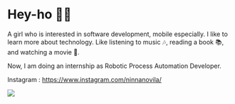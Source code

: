 # Hey-ho 👋👋

<!--
**ninnanovila/ninnanovila** is a ✨ _special_ ✨ repository because its `README.md` (this file) appears on your GitHub profile.

Here are some ideas to get you started:

- 🔭 I’m currently working on ...
- 🌱 I’m currently learning ...
- 👯 I’m looking to collaborate on ...
- 🤔 I’m looking for help with ...
- 💬 Ask me about ...
- 📫 How to reach me: ...
- 😄 Pronouns: ...
- ⚡ Fun fact: ...
-->

A girl who is interested in software development, mobile especially. I like to learn more about technology. Like listening to music 🎶, reading a book 📚, and watching a movie 🍿.

Now, I am doing an internship as Robotic Process Automation Developer. 

Instagram : https://www.instagram.com/ninnanovila/

<img src="https://github-readme-stats.vercel.app/api?username=ninnanovila">
